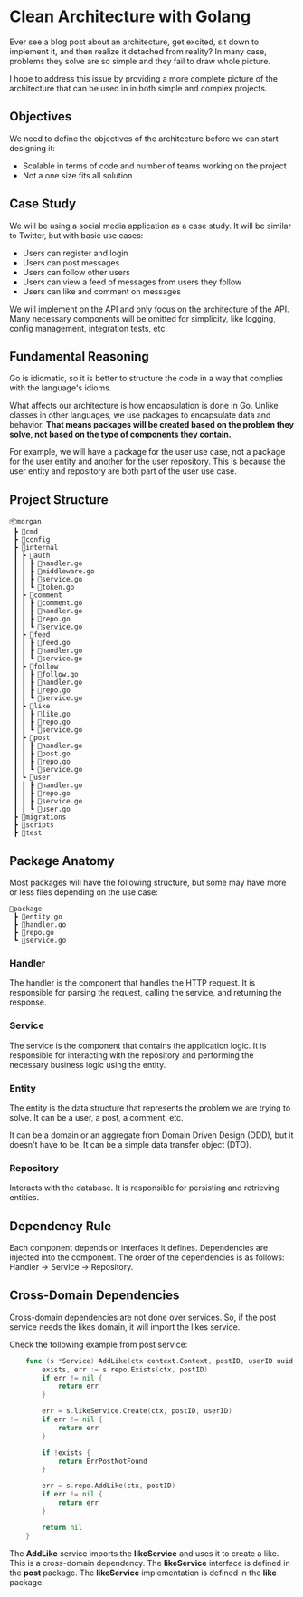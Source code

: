 # Clean Architecture with Golang

Ever see a blog post about an architecture, get excited, sit down to implement it, and then realize it detached from reality? In many case, problems they solve are so simple and they fail to draw whole picture.

I hope to address this issue by providing a more complete picture of the architecture that can be used in in both simple and complex projects.

## Objectives

We need to define the objectives of the architecture before we can start designing it:

- Scalable in terms of code and number of teams working on the project
- Not a one size fits all solution

## Case Study

We will be using a social media application as a case study. It will be similar to Twitter, but with basic use cases:

- Users can register and login
- Users can post messages
- Users can follow other users
- Users can view a feed of messages from users they follow
- Users can like and comment on messages

We will implement on the API and only focus on the architecture of the API.
Many necessary components will be omitted for simplicity, like logging, config management, integration tests, etc.

## Fundamental Reasoning

Go is idiomatic, so it is better to structure the code in a way that complies with the language's idioms.

What affects our architecture is how encapsulation is done in Go. Unlike classes in other languages, we use packages to encapsulate data and behavior. **That means packages will be created based on the problem they solve, not based on the type of components they contain.**

For example, we will have a package for the user use case, not a package for the user entity and another for the user repository. This is because the user entity and repository are both part of the user use case.

## Project Structure

``` plain
📦morgan
 ┣ 📂cmd
 ┣ 📂config
 ┣ 📂internal
 ┃ ┣ 📂auth
 ┃ ┃ ┣ 📜handler.go
 ┃ ┃ ┣ 📜middleware.go
 ┃ ┃ ┣ 📜service.go
 ┃ ┃ ┗ 📜token.go
 ┃ ┣ 📂comment
 ┃ ┃ ┣ 📜comment.go
 ┃ ┃ ┣ 📜handler.go
 ┃ ┃ ┣ 📜repo.go
 ┃ ┃ ┗ 📜service.go
 ┃ ┣ 📂feed
 ┃ ┃ ┣ 📜feed.go
 ┃ ┃ ┣ 📜handler.go
 ┃ ┃ ┗ 📜service.go
 ┃ ┣ 📂follow
 ┃ ┃ ┣ 📜follow.go
 ┃ ┃ ┣ 📜handler.go
 ┃ ┃ ┣ 📜repo.go
 ┃ ┃ ┗ 📜service.go
 ┃ ┣ 📂like
 ┃ ┃ ┣ 📜like.go
 ┃ ┃ ┣ 📜repo.go
 ┃ ┃ ┗ 📜service.go
 ┃ ┣ 📂post
 ┃ ┃ ┣ 📜handler.go
 ┃ ┃ ┣ 📜post.go
 ┃ ┃ ┣ 📜repo.go
 ┃ ┃ ┗ 📜service.go
 ┃ ┗ 📂user
 ┃ ┃ ┣ 📜handler.go
 ┃ ┃ ┣ 📜repo.go
 ┃ ┃ ┣ 📜service.go
 ┃ ┃ ┗ 📜user.go
 ┣ 📂migrations
 ┣ 📂scripts
 ┣ 📂test
```

## Package Anatomy

Most packages will have the following structure, but some may have more or less files depending on the use case:

``` plain
📂package
 ┣ 📜entity.go
 ┣ 📜handler.go
 ┣ 📜repo.go
 ┗ 📜service.go
```

### Handler

The handler is the component that handles the HTTP request. It is responsible for parsing the request, calling the service, and returning the response.

### Service

The service is the component that contains the application logic. It is responsible for interacting with the repository and performing the necessary business logic using the entity.

### Entity

The entity is the data structure that represents the problem we are trying to solve. It can be a user, a post, a comment, etc.

It can be a domain or an aggregate from Domain Driven Design (DDD), but it doesn't have to be. It can be a simple data transfer object (DTO).

### Repository

Interacts with the database. It is responsible for persisting and retrieving entities.

## Dependency Rule

Each component depends on interfaces it defines. Dependencies are injected into the component. The order of the dependencies is as follows: Handler -> Service -> Repository.

## Cross-Domain Dependencies

Cross-domain dependencies are not done over services. So, if the post service needs the likes domain, it will import the likes service.

Check the following example from post service:

``` go
    func (s *Service) AddLike(ctx context.Context, postID, userID uuid.UUID) error {
        exists, err := s.repo.Exists(ctx, postID)
        if err != nil {
            return err
        }

        err = s.likeService.Create(ctx, postID, userID)
        if err != nil {
            return err
        }

        if !exists {
            return ErrPostNotFound
        }

        err = s.repo.AddLike(ctx, postID)
        if err != nil {
            return err
        }

        return nil
    }
```

The **AddLike** service imports the **likeService** and uses it to create a like. This is a cross-domain dependency. The **likeService** interface is defined in the **post** package. The **likeService** implementation is defined in the **like** package.

